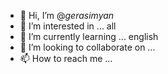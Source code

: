 - 👋 Hi, I’m @_gerasimyan_
- 👀 I’m interested in ... all
- 🌱 I’m currently learning ... english
- 💞️ I’m looking to collaborate on ... 
- 📫 How to reach me ...

<!---
DAVITDYA/DAVITDYA is a ✨ special ✨ repository because its `README.md` (this file) appears on your GitHub profile.
You can click the Preview link to take a look at your changes.
--->
